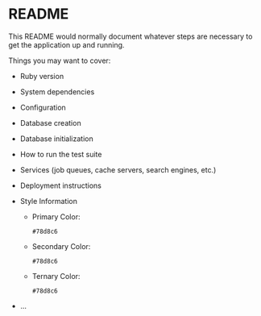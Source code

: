 # README

This README would normally document whatever steps are necessary to get the
application up and running.

Things you may want to cover:

* Ruby version

* System dependencies

* Configuration

* Database creation

* Database initialization

* How to run the test suite

* Services (job queues, cache servers, search engines, etc.)

* Deployment instructions

* Style Information
  - Primary Color:
      ```
      #78d8c6
      ```
  - Secondary Color:
      ```
      #78d8c6
      ```
  - Ternary Color:
      ```
      #78d8c6
      ```


* ...
